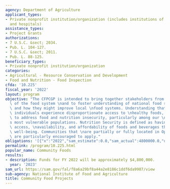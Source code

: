 ```yaml
---
agency: Department of Agriculture
applicant_types:
- Private nonprofit institution/organization (includes institutions of higher education
  and hospitals)
assistance_types:
- Project Grants
authorizations:
- 7 U.S.C. &sect; 2034.
- Pub. L. 104-127.
- 7 U.S.C. &sect; 2011.
- Pub. L. 88-125.
beneficiary_types:
- Private nonprofit institution/organization
categories:
- Agricultural - Resource Conservation and Development
- Food and Nutrition - Food Inspection
cfda: '10.225'
fiscal_year: '2022'
layout: program
objective: "The CFPCGP is intended to bring together stakeholders from distinct parts\
  \ of the food system \nand to foster understanding of national food security trends\
  \ and how they might improve local \nfood systems. Understanding that low-income\
  \ individuals experience disproportionate access to \nhealthy foods, projects are\
  \ to address food and nutrition insecurity, particularly among our \nnation\u2019\
  s most vulnerable populations. Nutrition Security is defined as having consistent\
  \ access, \navailability, and affordability of foods and beverages that promote\
  \ well-being. Communities that \nare partially or fully located in Opportunity Zones\
  \ are particularly encouraged to apply."
obligations: '[{"x":"2022","sam_estimate":0.0,"sam_actual":4800000.0,"usa_spending_actual":4263549.32},{"x":"2023","sam_estimate":4800000.0,"sam_actual":0.0,"usa_spending_actual":18129326.25},{"x":"2024","sam_estimate":0.0,"sam_actual":0.0,"usa_spending_actual":0.0}]'
permalink: /program/10.225.html
popular_name: Community Foods
results:
- description: Funds for FY 2022 will be approximately $4,800,000.
  year: '2023'
sam_url: https://sam.gov/fal/f8a6a29bf8a44a2e8186c1ddf6da9987/view
sub-agency: National Institute of Food and Agriculture
title: Community Food Projects
---
```

